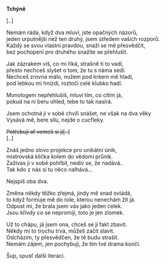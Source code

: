 __Tchýně__

[..]

Nemám ráda, když dva mluví, jste opačných názorů,  
jeden urputnějši než ten druhý, jsem středem vašich rozporů.  
Každý se svou vlastní pravdou, snaží se mě přesvědčit,  
bez pochopení pro druhého snažíte se přehlušit.  

Jak zázrakem víš, co mi říká, strašně ti to vadí,  
přesto nechceš slyšet o tom, že tu s náma sedí.  
Nechceš zrovna málo, nožem pod krkem mě hladí,  
pod lebkou mi hnízdí, roztočí celé klubko hadí.  

Monologem nepřehlušíš, mluví tím, co cítím já,  
pokud na ni beru ohled, tebe to tak nasírá.

Jsem ochotná ji v sobě chvíli snášet, ne však na dva věky  
Vysává mě, bere sílu, nejde o cucfleky.  

~~Potřebuji ať vemeš si ji[..]~~  
[..]  

Znáš jedno slovo projekce pro unikátní únik,  
mistrovská klička kolem do vědomí průnik.  
Zaživas ji v sobě pohřbil, nediv se, že nadává..  
Tak kdo z nás si tu něco nalhává...  

Nejspíš oba dva.

Změna někdy těžko zřejmá, jindy mě snad ovládá,  
to když formuje mě do role, kterou nenechám žít já.  
Odpust mi, že brala jsem vás jako jeden celek.  
Jsou křivdy co se nepromíjí, toto je jen zlomek.

Už to chápu, já jsem ona, chceš se jí fakt zbavit.  
Někdy mi to trochu trvá, můžeš začít slavit.  
Odcházím, ty přesvědčen, že tě budu strašit.  
Nemám zájem, jen pochybuji, že tím tvé drama končí.

Šup, spusť další iteraci.  